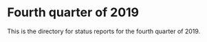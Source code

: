 Fourth quarter of 2019
=====================

This is the directory for status reports for the fourth quarter of 2019.

